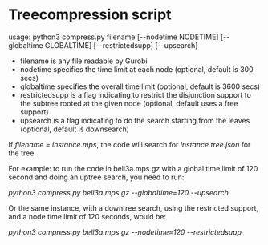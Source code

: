 # Treecompression script

usage: python3 compress.py filename [--nodetime NODETIME] [--globaltime GLOBALTIME] [--restrictedsupp] [--upsearch] 

- filename is any file readable by Gurobi
- nodetime specifies the time limit at each node (optional, default is 300 secs)
- globaltime specifies the overall time limit (optional, default is 3600 secs)
- restrictedsupp is a flag indicating to restrict the disjunction support to the subtree rooted at the given node (optional, default uses a free support)
- upsearch is a flag indicating to do the search starting from the leaves (optional, default is downsearch)

If *filename = instance.mps*, the code will search for *instance.tree.json* for the tree.

For example: to run the code in bell3a.mps.gz with a global time limit of 120 second and doing an uptree search, you need to run:

*python3 compress.py bell3a.mps.gz --globaltime=120 --upsearch*

Or the same instance, with a downtree search, using the restricted support, and a node time limit of 120 seconds, would be:

*python3 compress.py bell3a.mps.gz --nodetime=120 --restrictedsupp*
